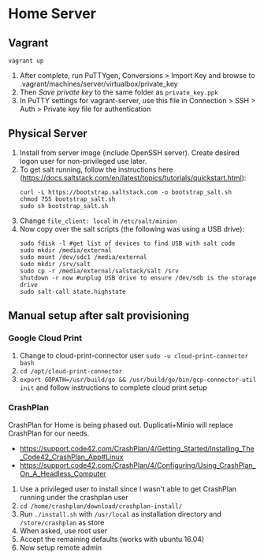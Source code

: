 # Home Server

## Vagrant

    vagrant up

1. After complete, run PuTTYgen, Conversions > Import Key and browse to .vagrant/machines/server/virtualbox/private_key
1. Then *Save private key* to the same folder as ```private_key.ppk```
1. In PuTTY settings for vagrant-server, use this file in Connection > SSH > Auth > Private key file for authentication

## Physical Server

1. Install from server image (include OpenSSH server). Create desired logon user for non-privileged use later.
1. To get salt running, follow the instructions here (https://docs.saltstack.com/en/latest/topics/tutorials/quickstart.html): 
    ```
    curl -L https://bootstrap.saltstack.com -o bootstrap_salt.sh
    chmod 755 bootstrap_salt.sh
    sudo sh bootstrap_salt.sh
    ```
1. Change ```file_client: local``` in ```/etc/salt/minion```
1. Now copy over the salt scripts (the following was using a USB drive):
    ```
    sudo fdisk -l #get list of devices to find USB with salt code
    sudo mkdir /media/external
    sudo mount /dev/sdc1 /media/external
    sudo mkdir /srv/salt
    sudo cp -r /media/external/salstack/salt /srv
    shutdown -r now #unplug USB drive to ensure /dev/sdb is the storage drive
    sudo salt-call state.highstate
    ```
## Manual setup after salt provisioning

### Google Cloud Print

1. Change to cloud-print-connector user ```sudo -u cloud-print-connector bash```
1. ```cd /opt/cloud-print-connector```
1. ```export GOPATH=/usr/build/go && /usr/build/go/bin/gcp-connector-util init``` and follow instructions to complete cloud print setup

### CrashPlan

CrashPlan for Home is being phased out. Duplicati+Minio will replace CrashPlan for our needs.

* https://support.code42.com/CrashPlan/4/Getting_Started/Installing_The_Code42_CrashPlan_App#Linux
* https://support.code42.com/CrashPlan/4/Configuring/Using_CrashPlan_On_A_Headless_Computer

1. Use a privileged user to install since I wasn't able to get CrashPlan running under the crashplan user
1. ```cd /home/crashplan/download/crashplan-install/```
1. Run ```./install.sh``` with ```/usr/local``` as installation directory and ```/store/crashplan``` as store
1. When asked, use root user
1. Accept the remaining defaults (works with ubuntu 16.04)
1. Now setup remote admin
